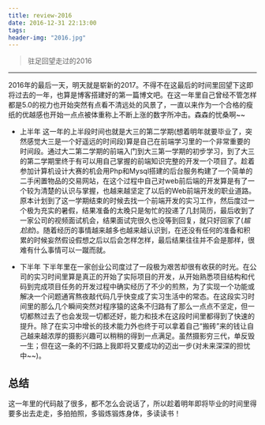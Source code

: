 ```yaml
---
title: review-2016
date: 2016-12-31 22:13:00
tags:
header-img: "2016.jpg"
---
```


>驻足回望走过的2016

***

2016年的最后一天，明天就是崭新的2017。不得不在这最后的时间里回望下这即将过去的一年，也算是博客搭建好的第一篇博文吧。在这一年里自己曾经不管怎样都是5.0的视力也开始突然有点看不清远处的风景了，一直以来作为一个合格的瘦纸的优越感也开始一点点被体重称上不断上涨的数字所冲击。森森的忧桑啊~~

 - 上半年
这一年的上半段时间也就是大三的第二学期(想着明年就要毕业了，突然感觉大三是一个好遥远的时间段)算是自己在前端学习里的一个非常重要的时间段。通过大二第二学期的前端入门到大三第一学期的初步学习，到了大三的第二学期里终于有可以用自己掌握的前端知识完整的开发一个项目了。趁着参加计算机设计大赛的机会用Php和Mysql搭建的后台服务构建了一个简单的二手闲置物品的交易网站，在这个过程中自己对web前后端的开发算是有了一个较为清楚的认识与掌握，也越来越坚定了以后的Web前端开发的职业道路。原本计划到了这一学期结束的时候去找一个前端开发的实习工作，然后度过一个极为充实的暑假，结果准备的太晚只是匆忙的投递了几封简历，最后收到了一家公司的视频面试机会，结果面试完很久也没等到回复，就只好回家了(_尴尬脸_)。随着经历的事情越来越多也越来越认识到，在还没有任何的准备和积累的时候妄然假设假想之后以后会怎样怎样，最后结果往往并不会是那样，很难有什么事情可以一蹴而就。

 - 下半年
下半年里在一家创业公司度过了一段极为艰苦却很有收获的时光。在公司的实习时间里算是真正的开始了实际项目的开发，从开始熟悉项目结构和代码到完成项目任务的开发过程中确实经历了不少的煎熬，为了实现一个功能或解决一个问题通宵熬夜敲代码几乎快变成了实习生活中的常态。在这段实习时间里的那么几个瞬间突然对程序猿的这条不归路有了那么一点点不坚定，但一切都熬过去了也会发现一切都还好，能力和技术在这段时间里都得到了快速的提升。除了在实习中增长的技术能力外也终于可以拿着自己“搬砖”来的钱让自己越来越浓厚的摄影兴趣可以稍稍的得到一点满足。虽然摄影穷三代，单反毁一生；但在这一条的不归路上我即将又要成功的迈出一步(对未来深深的担忧中~~)。

 ## 总结 ## 

这一年里的代码敲了很多，都不怎么会说话了，所以趁着明年即将毕业的时间里得要多出去走走，多拍拍照，多锻炼锻炼身体，多读读书！
